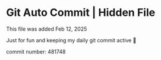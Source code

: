 # Git Auto Commit | Hidden File

This file was added Feb 12, 2025

Just for fun and keeping my daily git commit active 🤪

commit number: 481748
